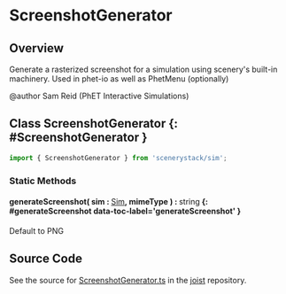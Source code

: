 # ScreenshotGenerator

## Overview

Generate a rasterized screenshot for a simulation using scenery's built-in machinery.
Used in phet-io as well as PhetMenu (optionally)

@author Sam Reid (PhET Interactive Simulations)

## Class ScreenshotGenerator {: #ScreenshotGenerator }


```js
import { ScreenshotGenerator } from 'scenerystack/sim';
```
### Static Methods

#### generateScreenshot( sim : <span style="font-weight: 400;">[Sim](../sim/Sim.md)</span>, mimeType ) : <span style="font-weight: 400;"><span style="color: hsla(calc(var(--md-hue) + 180deg),80%,40%,1);">string</span></span> {: #generateScreenshot data-toc-label='generateScreenshot' }

Default to PNG



## Source Code

See the source for [ScreenshotGenerator.ts](https://github.com/phetsims/joist/blob/main/js/ScreenshotGenerator.ts) in the [joist](https://github.com/phetsims/joist) repository.

